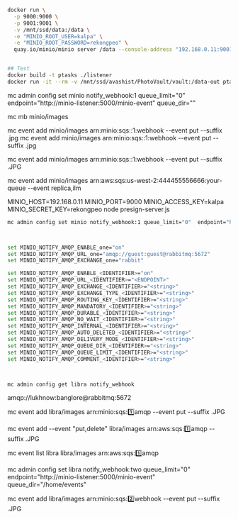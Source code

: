 


```bash

docker run \
  -p 9000:9000 \
  -p 9001:9001 \
  -v /mnt/ssd/data:/data \
  -e "MINIO_ROOT_USER=kalpa" \
  -e "MINIO_ROOT_PASSWORD=rekongpeo" \
  quay.io/minio/minio server /data --console-address "192.168.0.11:9001"


## Test
docker build -t ptasks ./listener
docker run -it --rm -v /mnt/ssd/avashist/PhotoVault/vault:/data-out ptasks python my_tasks.py

```


mc admin config set minio notify_webhook:1 queue_limit="0"  endpoint="http://minio-listener:5000/minio-event" queue_dir=""

mc mb minio/images

mc event add minio/images arn:minio:sqs::1:webhook --event put --suffix .jpg
mc event add minio/images arn:minio:sqs::1:webhook --event put --suffix .jpg


mc event add minio/images arn:minio:sqs::1:webhook --event put --suffix .JPG


mc event add minio/images arn:aws:sqs:us-west-2:444455556666:your-queue --event replica,ilm


MINIO_HOST=192.168.0.11 MINIO_PORT=9000 MINIO_ACCESS_KEY=kalpa MINIO_SECRET_KEY=rekongpeo node presign-server.js


```bash
mc admin config set minio notify_webhook:1 queue_limit="0"  endpoint="http://minio-listener:5000/minio-event" queue_dir=""



set MINIO_NOTIFY_AMQP_ENABLE_one="on"
set MINIO_NOTIFY_AMQP_URL_one="amqp://guest:guest@rabbitmq:5672"
set MINIO_NOTIFY_AMQP_EXCHANGE_one="rabbit"

set MINIO_NOTIFY_AMQP_ENABLE_<IDENTIFIER>="on"
set MINIO_NOTIFY_AMQP_URL_<IDENTIFIER>="<ENDPOINT>"
set MINIO_NOTIFY_AMQP_EXCHANGE_<IDENTIFIER>="<string>"
set MINIO_NOTIFY_AMQP_EXCHANGE_TYPE_<IDENTIFIER>="<string>"
set MINIO_NOTIFY_AMQP_ROUTING_KEY_<IDENTIFIER>="<string>"
set MINIO_NOTIFY_AMQP_MANDATORY_<IDENTIFIER>="<string>"
set MINIO_NOTIFY_AMQP_DURABLE_<IDENTIFIER>="<string>"
set MINIO_NOTIFY_AMQP_NO_WAIT_<IDENTIFIER>="<string>"
set MINIO_NOTIFY_AMQP_INTERNAL_<IDENTIFIER>="<string>"
set MINIO_NOTIFY_AMQP_AUTO_DELETED_<IDENTIFIER>="<string>"
set MINIO_NOTIFY_AMQP_DELIVERY_MODE_<IDENTIFIER>="<string>"
set MINIO_NOTIFY_AMQP_QUEUE_DIR_<IDENTIFIER>="<string>"
set MINIO_NOTIFY_AMQP_QUEUE_LIMIT_<IDENTIFIER>="<string>"
set MINIO_NOTIFY_AMQP_COMMENT_<IDENTIFIER>="<string>"



mc admin config get libra notify_webhook 
```

amqp://lukhnow:banglore@rabbitmq:5672




mc event add libra/images arn:minio:sqs::one:amqp --event put --suffix .JPG

mc event add --event "put,delete" libra/images arn:aws:sqs::one:amqp  --suffix .JPG

mc event list libra libra/images arn:aws:sqs::one:amqp


mc admin config set libra notify_webhook:two queue_limit="0"  endpoint="http://minio-listener:5000/minio-event" queue_dir="/home/events"

mc event add libra/images arn:minio:sqs::two:webhook --event put --suffix .JPG
